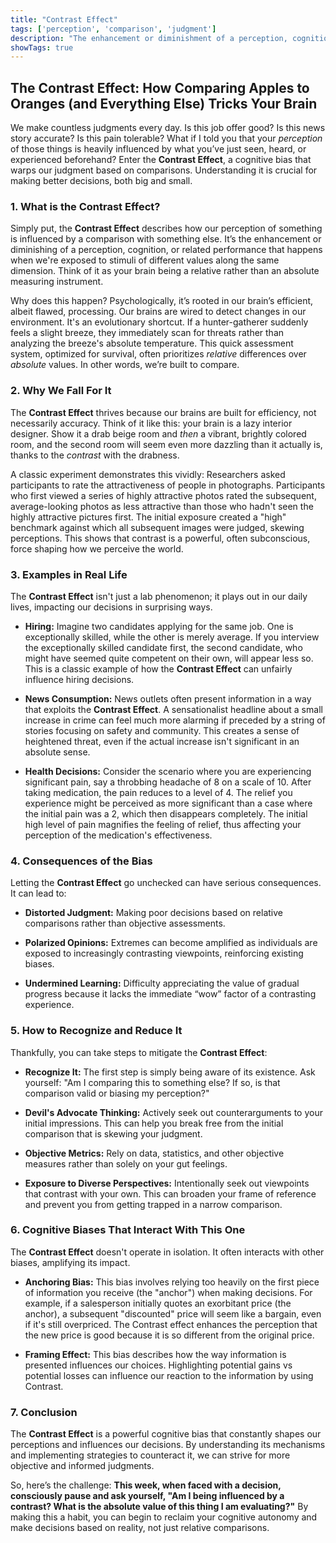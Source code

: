 ```yaml
---
title: "Contrast Effect"
tags: ['perception', 'comparison', 'judgment']
description: "The enhancement or diminishment of a perception, cognition, or related performance as a result of successive or simultaneous exposure to a stimulus of lesser or greater value in the same dimension."
showTags: true
---
```


## The Contrast Effect: How Comparing Apples to Oranges (and Everything Else) Tricks Your Brain

We make countless judgments every day. Is this job offer good? Is this news story accurate? Is this pain tolerable? What if I told you that your *perception* of those things is heavily influenced by what you’ve just seen, heard, or experienced beforehand? Enter the **Contrast Effect**, a cognitive bias that warps our judgment based on comparisons. Understanding it is crucial for making better decisions, both big and small.

### 1. What is the Contrast Effect?

Simply put, the **Contrast Effect** describes how our perception of something is influenced by a comparison with something else. It’s the enhancement or diminishing of a perception, cognition, or related performance that happens when we're exposed to stimuli of different values along the same dimension. Think of it as your brain being a relative rather than an absolute measuring instrument.

Why does this happen? Psychologically, it’s rooted in our brain’s efficient, albeit flawed, processing. Our brains are wired to detect changes in our environment. It's an evolutionary shortcut. If a hunter-gatherer suddenly feels a slight breeze, they immediately scan for threats rather than analyzing the breeze's absolute temperature. This quick assessment system, optimized for survival, often prioritizes *relative* differences over *absolute* values. In other words, we’re built to compare.

### 2. Why We Fall For It

The **Contrast Effect** thrives because our brains are built for efficiency, not necessarily accuracy. Think of it like this: your brain is a lazy interior designer. Show it a drab beige room and *then* a vibrant, brightly colored room, and the second room will seem even more dazzling than it actually is, thanks to the *contrast* with the drabness.

A classic experiment demonstrates this vividly: Researchers asked participants to rate the attractiveness of people in photographs. Participants who first viewed a series of highly attractive photos rated the subsequent, average-looking photos as less attractive than those who hadn't seen the highly attractive pictures first. The initial exposure created a "high" benchmark against which all subsequent images were judged, skewing perceptions. This shows that contrast is a powerful, often subconscious, force shaping how we perceive the world.

### 3. Examples in Real Life

The **Contrast Effect** isn't just a lab phenomenon; it plays out in our daily lives, impacting our decisions in surprising ways.

*   **Hiring:** Imagine two candidates applying for the same job. One is exceptionally skilled, while the other is merely average. If you interview the exceptionally skilled candidate first, the second candidate, who might have seemed quite competent on their own, will appear less so. This is a classic example of how the **Contrast Effect** can unfairly influence hiring decisions.

*   **News Consumption:** News outlets often present information in a way that exploits the **Contrast Effect**. A sensationalist headline about a small increase in crime can feel much more alarming if preceded by a string of stories focusing on safety and community. This creates a sense of heightened threat, even if the actual increase isn't significant in an absolute sense.

*   **Health Decisions:** Consider the scenario where you are experiencing significant pain, say a throbbing headache of 8 on a scale of 10. After taking medication, the pain reduces to a level of 4. The relief you experience might be perceived as more significant than a case where the initial pain was a 2, which then disappears completely. The initial high level of pain magnifies the feeling of relief, thus affecting your perception of the medication's effectiveness.

### 4. Consequences of the Bias

Letting the **Contrast Effect** go unchecked can have serious consequences. It can lead to:

*   **Distorted Judgment:** Making poor decisions based on relative comparisons rather than objective assessments.

*   **Polarized Opinions:** Extremes can become amplified as individuals are exposed to increasingly contrasting viewpoints, reinforcing existing biases.

*   **Undermined Learning:** Difficulty appreciating the value of gradual progress because it lacks the immediate “wow” factor of a contrasting experience.

### 5. How to Recognize and Reduce It

Thankfully, you can take steps to mitigate the **Contrast Effect**:

*   **Recognize It:** The first step is simply being aware of its existence. Ask yourself: "Am I comparing this to something else? If so, is that comparison valid or biasing my perception?"

*   **Devil's Advocate Thinking:** Actively seek out counterarguments to your initial impressions. This can help you break free from the initial comparison that is skewing your judgment.

*   **Objective Metrics:** Rely on data, statistics, and other objective measures rather than solely on your gut feelings.

*   **Exposure to Diverse Perspectives:** Intentionally seek out viewpoints that contrast with your own. This can broaden your frame of reference and prevent you from getting trapped in a narrow comparison.

### 6. Cognitive Biases That Interact With This One

The **Contrast Effect** doesn't operate in isolation. It often interacts with other biases, amplifying its impact.

*   **Anchoring Bias:** This bias involves relying too heavily on the first piece of information you receive (the "anchor") when making decisions. For example, if a salesperson initially quotes an exorbitant price (the anchor), a subsequent "discounted" price will seem like a bargain, even if it's still overpriced. The Contrast effect enhances the perception that the new price is good because it is so different from the original price.

*   **Framing Effect:** This bias describes how the way information is presented influences our choices. Highlighting potential gains vs potential losses can influence our reaction to the information by using Contrast.

### 7. Conclusion

The **Contrast Effect** is a powerful cognitive bias that constantly shapes our perceptions and influences our decisions. By understanding its mechanisms and implementing strategies to counteract it, we can strive for more objective and informed judgments.

So, here’s the challenge: **This week, when faced with a decision, consciously pause and ask yourself, "Am I being influenced by a contrast? What is the absolute value of this thing I am evaluating?"** By making this a habit, you can begin to reclaim your cognitive autonomy and make decisions based on reality, not just relative comparisons.

